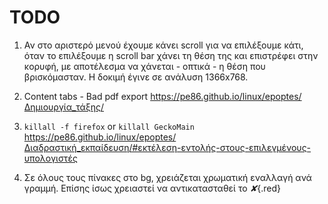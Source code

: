 # TODO

1. Αν στο αριστερό μενού έχουμε κάνει scroll για να επιλέξουμε κάτι, όταν το
   επιλέξουμε η scroll bar χάνει τη θέση της και επιστρέφει στην κορυφή, με
   αποτέλεσμα να χάνεται - οπτικά - η θέση που βρισκόμασταν. Η δοκιμή έγινε σε
   ανάλυση 1366x768.

2. Content tabs - Bad pdf export
   <https://pe86.github.io/linux/epoptes/Δημιουργία_τάξης/>

3. `killall -f firefox` or `killall GeckoMain`
   <https://pe86.github.io/linux/epoptes/Διαδραστική_εκπαίδευση/#εκτέλεση-εντολής-στους-επιλεγμένους-υπολογιστές>

4. Σε όλους τους πίνακες στο bg, χρειάζεται χρωματική εναλλαγή ανά γραμμή.
   Επίσης ίσως χρειαστεί να αντικατασταθεί το *✘*{.red}
